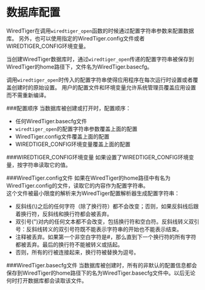 数据库配置
=========

WiredTiger在调用`wiredtiger_open`函数的时候通过配置字符串参数来配置数据库。
另外，也可以使用指定的WiredTiger.config文件或者WIREDTIGER_CONFIG环境变量。

当创建WiredTiger数据库时，通过`wiredtiger_open`传递的配置字符串被保存到WiredTiger的home路径下，文件名为WiredTiger.basecfg。

调用`wiredtiger_open`时传入的配置字符串使得应用程序在每次运行时设置或者覆盖创建时的原始设置。 用户的配置文件和环境变量允许系统管理员覆盖应用设置而不需重新编译。

###配置顺序
当数据库被创建或打开时，配置顺序：
- 任何WiredTiger.basecfg文件
- `wiredtiger_open`的配置字符串参数覆盖上面的配置
- WiredTiger.config文件覆盖上面的配置
- WIREDTIGER_CONFIG环境变量覆盖上面的配置

###WIREDTIGER_CONFIG环境变量
如果设置了WIREDTIGER_CONFIG环境变量，按字符串读取它的值。

###WiredTiger.config文件
如果在WiredTiger的home路径中有名为WiredTiger.config的文件，读取它的内容作为配置字符串。<br>
这个文件被最小限度的解析来为WiredTiger配置解析器生成配置字符串：
- 反斜线(\\)之后的任何字符（除了换行符）都不会改变；否则，如果反斜线后跟着换行符，反斜线和换行符都会被丢弃。
- 双引号(")对内的任何文本都不会改变，包括换行符和空白符。反斜线转义双引号：反斜线转义的双引号符既不能表示字符串的开始也不能表示结束。
- 注释被丢弃。如果第一个非空白字符是#，那么直到下一个换行符的所有字符都被丢弃。最后的换行符不能被转义或括起。
- 否则，所有的行被连接起来，换行符被替换为逗号。

###WiredTiger.basecfg文件
当数据库被创建时，所有的非默认的配置信息都会保存到WiredTiger的home路径下的名为WiredTiger.basecfg文件中。以后无论何时打开数据库都会读取该文件。
